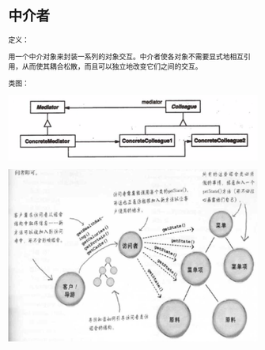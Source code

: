 # 中介者

定义：

用一个中介对象来封装一系列的对象交互。中介者使各对象不需要显式地相互引用，从而使其耦合松散，而且可以独立地改变它们之间的交互。

类图：

![](屏幕快照_2019-01-13_20.04.54.png)

![](屏幕快照_2019-01-13_20.26.29.png)